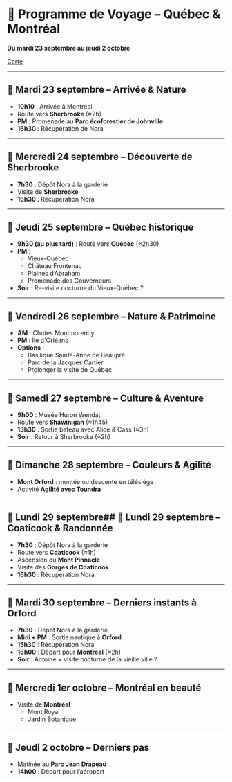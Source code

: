 # 🧳 Programme de Voyage – Québec & Montréal
**Du mardi 23 septembre au jeudi 2 octobre**

[Carte](https://www.google.com/maps/d/edit?mid=1VQeR7OhF6zjLl6ula1gf7gL1tm_Cn4w&fbclid=IwY2xjawMwSllleHRuA2FlbQIxMQABHrIGMJU7PJiyxd2PmlH1KU3k1U0_y4bViONtlvT4IKHwLKMI8Z94u0NtS6ad_aem_gSrobjhyeZ40qetJL0e8jg&ll=46.005263453642684%2C-72.3371112&z=8)

---

## 📅 Mardi 23 septembre – Arrivée & Nature
- **10h10** : Arrivée à Montréal  
- Route vers **Sherbrooke** (≈2h)  
- **PM** : Promenade au **Parc écoforestier de Johnville**  
- **16h30** : Récupération de Nora

---

## 📅 Mercredi 24 septembre – Découverte de Sherbrooke
- **7h30** : Dépôt Nora à la garderie  
- Visite de **Sherbrooke**  
- **16h30** : Récupération Nora

---

## 📅 Jeudi 25 septembre – Québec historique
- **9h30 (au plus tard)** : Route vers **Québec** (≈2h30)  
- **PM** :  
  - Vieux-Québec  
  - Château Frontenac  
  - Plaines d’Abraham  
  - Promenade des Gouverneurs  
- **Soir** : Re-visite nocturne du Vieux-Québec ?

---

## 📅 Vendredi 26 septembre – Nature & Patrimoine
- **AM** : Chutes Montmorency  
- **PM** : Île d'Orléans  
- **Options** :  
  - Basilique Sainte-Anne de Beaupré  
  - Parc de la Jacques Cartier  
  - Prolonger la visite de Québec

---

## 📅 Samedi 27 septembre – Culture & Aventure
- **9h00** : Musée Huron Wendat  
- Route vers **Shawinigan** (≈1h45)  
- **13h30** : Sortie bateau avec Alice & Cass (≈3h)  
- **Soir** : Retour à Sherbrooke (≈2h)

---

## 📅 Dimanche 28 septembre – Couleurs & Agilité
- **Mont Orford** : montée ou descente en télésiège  
- Activité **Agilité avec Toundra**

---

## 📅 Lundi 29 septembre## 📅 Lundi 29 septembre – Coaticook & Randonnée
- **7h30** : Dépôt Nora à la garderie  
- Route vers **Coaticook** (≈1h)  
- Ascension du **Mont Pinnacle**  
- Visite des **Gorges de Coaticook**  
- **16h30** : Récupération Nora

---

## 📅 Mardi 30 septembre – Derniers instants à Orford
- **7h30** : Dépôt Nora à la garderie  
- **Midi + PM** : Sortie nautique à **Orford**  
- **15h30** : Récupération Nora  
- **16h00** : Départ pour **Montréal** (≈2h)  
- **Soir** : Antoine + visite nocturne de la vieille ville ?

---

## 📅 Mercredi 1er octobre – Montréal en beauté
- Visite de **Montréal**  
  - Mont Royal  
  - Jardin Botanique

---

## 📅 Jeudi 2 octobre – Derniers pas
- Matinée au **Parc Jean Drapeau**  
- **14h00** : Départ pour l’aéroport
